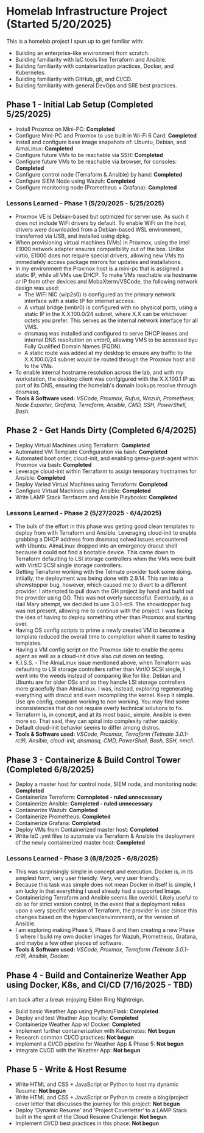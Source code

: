 # Homelab Infrastructure Project (Started 5/20/2025)
This is a homelab project I spun up to get familiar with:
- Building an enterprise-like environment from scratch.
- Building familiarity with IaC tools like Terraform and Ansible.
- Building familiarity with containerization practices, Docker, and Kubernetes.
- Building familiarity with GitHub, git, and CI/CD. 
- Building familiarity with general DevOps and SRE best practices. 
## Phase 1 - Initial Lab Setup (Completed 5/25/2025)
- Install Proxmox on Mini-PC: <b>Completed</b>
- Configure Mini-PC and Proxmox to use built in Wi-Fi 6 Card: <b>Completed</b>
- Install and configure base image snapshots of: Ubuntu, Debian, and AlmaLinux: <b>Completed</b>
- Configure future VMs to be reachable via SSH: <b>Completed</b>
- Configure future VMs to be reachable via browser, for consoles: <b>Completed</b>
- Configure control node (Terraform & Ansible) by hand: <b>Completed</b>
- Configure SIEM Node using Wazuh: <b>Completed</b>
- Configure monitoring node (Prometheus + Grafana): <b>Completed</b>
### Lessons Learned - Phase 1 (5/20/2025 - 5/25/2025)
- Proxmox VE is Debian-based but optimized for server use. As such it does not include WiFi drivers by default. To enable WiFi on the host, drivers were downloaded from a Debian-based WSL environment, transferred via USB, and installed using dpkg.
- When provisioning virtual machines (VMs) in Proxmox, using the Intel E1000 network adapter ensures compatibility out of the box. Unlike virtio, E1000 does not require special drivers, allowing new VMs tto immediately access package mirrors for updates and installations.
- In my environment the Proxmox host is a mini-pc that is assigned a static IP, while all VMs use DHCP. To make VMs reachable via hostname or IP from other devices and MobaXterm/VSCode, the following network design was used:
    - The WiFi NIC (wlp2s0) is configured as the primary network interface with a static IP for internet access.
    - A virtual bridge (vmbr0) is configured with no physical ports, using a static IP in the X.X.100.0/24 subnet, where X.X can be whichever octets you prefer. This serves as the internal network interface for all VMS.
    - dnsmasq was installed and configured to serve DHCP leases and internal DNS resoltution on vmbr0, allowing VMS to be accessed byu Fully Qualified Domain Names (FQDN).
    - A static route was added at my desktop to ensure any traffic to the X.X.100.0/24 subnet would be routed through the Proxmox host and to the VMs.
- To enable internal hostname resolution across the lab, and with my workstation, the desktop client was confgigured with the X.X.100.1 IP as part of its DNS, ensuring the homelab's domain lookups resolve through dnsmasq.
- <b>Tools & Software used:</b> <i>VSCode, Proxmox, Rufus, Wazuh, Prometheus, Node Exporter, Grafana, Terraform, Ansible, CMD, SSH, PowerShell, Bash.</i>
## Phase 2 - Get Hands Dirty (Completed 6/4/2025)
- Deploy Virtual Machines using Terraform: <b>Completed</b>
- Automated VM Template Configuration via bash: <b>Completed</b>
- Automated boot order, cloud-init, and enabling qemu-guest-agent within Proxmox via bash: <b>Completed</b>
- Leverage cloud-init within Terraform to assign temporary hostnames for Ansible: <b>Completed</b>
- Deploy Varied Virtual Machines using Terraform: <b>Completed</b>
- Configure Virtual Machines using Ansible: <b>Completed</b>
- Write LAMP Stack Terrfaorm and Ansible Playbooks: <b>Completed</b>
### Lessons Learned - Phase 2 (5/27/2025 - 6/4/2025)
- The bulk of the effort in this phase was getting good clean templates to deploy from with Terraform and Ansible. Leveraging cloud-init to enable grabbing a DHCP address from dnsmasq solved issues encountered with Ubuntu. AlmaLinux dropped into an emergency dracut shell because it could not find a bootable device. This came down to Terraform defaulting to LSI storage controllers when the VMs were built with VirtIO SCSI single storage controllers. 
- Getting Terraform working with the Telmate provider took some doing. Intiially, the deployment was being done with 2.9.14. This ran into a showstopper bug, however, which caused me to divert to a different provider. I attempted to pull down the GH project by hand and build out the provider using GO. This was not overly successful. Eventually, as a Hail Mary attempt, we decided to use 3.0.1-rc9. The showstopper bug was not present, allowing me to continue with the project. I was facing the idea of having to deploy something other than Proxmox and starting over. 
- Having OS config scripts to prime a newly created VM to become a template reduced the overall time to completion when it came to testing templates. 
- Having a VM config script on the Proxmox side to enable the qemu agent as well as a cloud-init drive also cut down on testing. 
- K.I.S.S. - The AlmaLinux issue mentioned above, when Terraform was defaulting to LSI storage controllers rather than VirtIO SCSI single, I went into the weeds instead of comparing like for like. Debian and Ubuntu are far older OSs and so they handle LSI storage controllers more gracefully than AlmaLinux. I was, instead, exploring regenerating everything with dracut and even recompiling the kernel. Keep it simple. Use qm config, compare working to non working. You may find some inconsistencies that do not require overly technical solutions to fix.
- Terraform is, in concept, and at its most basic, simple. Ansible is even more so. That said, they can spiral into complexity rather quickly.
- Default cloud-init behavior seems to differ among distros. 
- <b>Tools & Software used:</b> <i>VSCode, Proxmox, Terraform (Telmate 3.0.1-rc9), Ansible, cloud-init, dnsmasq, CMD, PowerShell, Bash, SSH, nmcli.</i>
## Phase 3 - Containerize & Build Control Tower (Completed 6/8/2025)
- Deploy a master host for control node, SIEM node, and monitoring node: <b>Completed</b>
- Containerize Terraform: <b>Comnpleted - ruled unnecessary</b>
- Containerize Ansible: <b>Completed - ruled unnecessary</b>
- Containerize Wazuh: <b>Completed</b>
- Containerize Prometheus: <b>Completed</b>
- Containerize Grafana: <b>Completed</b>
- Deploy VMs from Containerized master host: <b>Completed</b>
- Write IaC .yml files to automate via Terraform & Ansible the deployment of the newly containerized master host: <b>Completed</b>
### Lessons Learned - Phase 3 (6/8/2025 - 6/8/2025)
- This was surprisingly simple in concept and execution. Docker is, in its simplest form, very user friendly. Very, very user friendly.
- Because this task was simple does not mean Docker in itself is simple, I am lucky in that everything I used already had a supported Image. 
- Containerizing Terraform and Ansible seems like overkill. Likely useful to do so for strict version control, in the event that a deployment relies upon a very specific version of Terraform, the provider in use (since this changes based on the hypervisor/environment), or the version of Ansible. 
- I am exploring making Phase 5, Phase 6 and then creating a new Phase 5 where I build my own docker images for Wazuh, Prometheus, Grafana, and maybe a few other pieces of software.
- <b>Tools & Software used:</b> <i>VSCode, Proxmox, Terraform (Telmate 3.0.1-rc9), Ansible, Docker.</i>
## Phase 4 - Build and Containerize Weather App using Docker, K8s, and CI/CD (7/16/2025 - TBD)
I am back after a break enjoying Elden Ring Nightreign.
- Build basic Weather App using Python/Flask: <b>Completed</b>
- Deploy and test Weather App locally: <b>Completed</b>
- Containerize Weather App w/ Docker: <b>Completed</b>
- Implement further containerization with Kubernetes: <b>Not begun</b>
- Research common CI/CD practices: <b>Not begun</b>
- Implement a CI/CD pipeline for Weather App & Phase 5: <b>Not begun</b>
- Integrate CI/CD with the Weather App: <b>Not begun</b>
## Phase 5 - Write & Host Resume
- Write HTML and CSS + JavaScript or Python to host my dynamic Resume: <b>Not begun</b>
- Write HTML and CSS + JavaScript or Python to create a blog/project cover letter that discusses the journey for this project: <b>Not begun</b>
- Deploy 'Dynamic Resume' and 'Project Coverletter' to a LAMP Stack built in the spirit of the Cloud Resume Challenge: <b>Not begun</b>
- Implement CI/CD best practices in this phase: <b>Not begun</b>